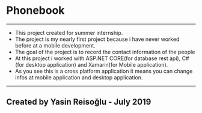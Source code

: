 # Phonebook
---

- This project created for summer internship.
- The project is my nearly first project because i have never worked before at a mobile development.
- The goal of the project is to record the contact information of the people
- At this project i worked with ASP.NET CORE(for database rest api), C#(for desktop application) and Xamarin(for Mobile application).
- As you see this is a cross platform application it means you can change infos at mobile application and desktop application.

---

## Created by Yasin Reisoğlu - July 2019
